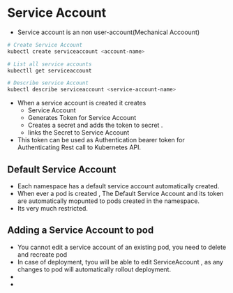 # Service Account
- Service account is an non user-account(Mechanical Accoount)


```bash
# Create Service Account
kubectl create serviceaccount <account-name>

# List all service accounts
kubectll get serviceaccount

# Describe service Account
kubectl describe serviceaccount <service-account-name>

```

- When a service account is created it creates 
  - Service Account
  - Generates Token for Service Account
  - Creates a secret and adds the token to secret .
  - links the Secret to Service Account
- This token can be used as Authentication bearer token for Authenticating Rest call to Kubernetes API.

## Default Service Account
- Each namespace has a default service account automatically created.
- When ever a pod is created , The Default Service Account and its token are automatically mopunted to pods created in the namespace.
- Its very much restricted.
## Adding a Service Account to pod
- You cannot edit a service account of an existing pod, you need to delete and recreate pod
- In case of deployment, tyou will be able to edit ServiceAccount , as any changes to pod will automatically rollout deployment.
-  
- 
